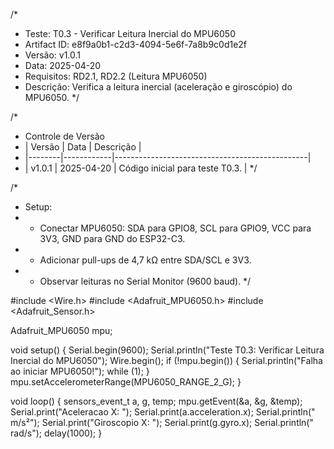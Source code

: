 /*
 * Teste: T0.3 - Verificar Leitura Inercial do MPU6050
 * Artifact ID: e8f9a0b1-c2d3-4094-5e6f-7a8b9c0d1e2f
 * Versão: v1.0.1
 * Data: 2025-04-20
 * Requisitos: RD2.1, RD2.2 (Leitura MPU6050)
 * Descrição: Verifica a leitura inercial (aceleração e giroscópio) do MPU6050.
 */

/*
 * Controle de Versão
 * | Versão | Data       | Descrição                                      |
 * |--------|------------|------------------------------------------------|
 * | v1.0.1 | 2025-04-20 | Código inicial para teste T0.3.                |
 */

/*
 * Setup:
 * - Conectar MPU6050: SDA para GPIO8, SCL para GPIO9, VCC para 3V3, GND para GND do ESP32-C3.
 * - Adicionar pull-ups de 4,7 kΩ entre SDA/SCL e 3V3.
 * - Observar leituras no Serial Monitor (9600 baud).
 */

#include <Wire.h>
#include <Adafruit_MPU6050.h>
#include <Adafruit_Sensor.h>

Adafruit_MPU6050 mpu;

void setup() {
  Serial.begin(9600);
  Serial.println("Teste T0.3: Verificar Leitura Inercial do MPU6050");
  Wire.begin();
  if (!mpu.begin()) {
    Serial.println("Falha ao iniciar MPU6050!");
    while (1);
  }
  mpu.setAccelerometerRange(MPU6050_RANGE_2_G);
}

void loop() {
  sensors_event_t a, g, temp;
  mpu.getEvent(&a, &g, &temp);
  Serial.print("Aceleracao X: ");
  Serial.print(a.acceleration.x);
  Serial.println(" m/s²");
  Serial.print("Giroscopio X: ");
  Serial.print(g.gyro.x);
  Serial.println(" rad/s");
  delay(1000);
}